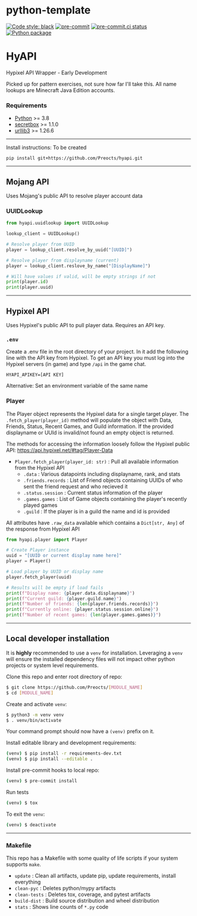 # python-template
[![Code style: black](https://img.shields.io/badge/code%20style-black-000000.svg)](https://github.com/psf/black)
[![pre-commit](https://img.shields.io/badge/pre--commit-enabled-brightgreen?logo=pre-commit&logoColor=white)](https://github.com/pre-commit/pre-commit)
[![pre-commit.ci status](https://results.pre-commit.ci/badge/github/Preocts/hyapi/main.svg)](https://results.pre-commit.ci/latest/github/Preocts/hyapi/main)
[![Python package](https://github.com/Preocts/hyapi/actions/workflows/python-tests.yml/badge.svg?branch=main)](https://github.com/Preocts/hyapi/actions/workflows/python-tests.yml)

# HyAPI

Hypixel API Wrapper - Early Development

Picked up for pattern exercises, not sure how far I'll take this.  All name lookups are Minecraft Java Edition accounts.

### Requirements
- [Python](https://python.org) >= 3.8
- [secretbox](https://pypi.org/project/secretbox) >= 1.1.0
- [urllib3](https://pypi.org/project/urllib3/) >= 1.26.6

---

Install instructions: To be created

```
pip install git+https://github.com/Preocts/hyapi.git
```

---

## Mojang API

Uses Mojang's public API to resolve player account data

### UUIDLookup

```py
from hyapi.uuidlookup import UUIDLookup

lookup_client = UUIDLookup()

# Resolve player from UUID
player = lookup_client.resolve_by_uuid("[UUID]")

# Resolve player from displayname (current)
player = lookup_client.reslove_by_name("[DisplayName]")

# Will have values if valid, will be empty strings if not
print(player.id)
print(player.uuid)
```


---

## Hypixel API

Uses Hypixel's public API to pull player data. Requires an API key.

### `.env`

Create a .env file in the root directory of your project. In it add the following line with the API key from Hypixel. To get an API key you must log into the Hypixel servers (in game) and type `/api` in the game chat.

```
HYAPI_APIKEY=[API KEY]
```

Alternative: Set an environment variable of the same name

### Player

The Player object represents the Hypixel data for a single target player. The `.fetch_player(player_id)` method will populate the object with Data, Friends, Status, Recent Games, and Guild information.  If the provided displayname or UUId is invalid/not found an empty object is returned.

The methods for accessing the information loosely follow the Hypixel public API: https://api.hypixel.net/#tag/Player-Data

- `Player.fetch_player(player_id: str)` : Pull all available information from the Hypixel API
  - `.data` : Various datapoints including displayname, rank, and stats
  - `.friends.records` : List of Friend objects containing UUIDs of who sent the friend request and who recieved it
  - `.status.session` : Current status information of the player
  - `.games.games` : List of Game objects containing the player's recently played games
  - `.guild` : If the player is in a guild the name and id is provided

All attributes have `.raw_data` available which contains a `Dict[str, Any]` of the response from Hypixel API

```py
from hyapi.player import Player

# Create Player instance
uuid = "[UUID or current display name here]"
player = Player()

# Load player by UUID or display name
player.fetch_player(uuid)

# Results will be empty if load fails
print(f"Display name: {player.data.displayname}")
print(f"Current guild: {player.guild.name}")
print(f"Number of friends: {len(player.friends.records)}")
print(f"Currently online: {player.status.session.online}")
print(f"Number of recent games: {len(player.games.games)}")
```

---

## Local developer installation

It is **highly** recommended to use a `venv` for installation. Leveraging a `venv` will ensure the installed dependency files will not impact other python projects or system level requirements.

Clone this repo and enter root directory of repo:
```bash
$ git clone https://github.com/Preocts/[MODULE_NAME]
$ cd [MODULE_NAME]
```

Create and activate `venv`:
```bash
$ python3 -m venv venv
$ . venv/bin/activate
```

Your command prompt should now have a `(venv)` prefix on it.

Install editable library and development requirements:
```bash
(venv) $ pip install -r requirements-dev.txt
(venv) $ pip install --editable .
```

Install pre-commit hooks to local repo:
```bash
(venv) $ pre-commit install
```

Run tests
```bash
(venv) $ tox
```

To exit the `venv`:
```bash
(venv) $ deactivate
```

---

### Makefile

This repo has a Makefile with some quality of life scripts if your system supports `make`.

- `update` : Clean all artifacts, update pip, update requirements, install everything
- `clean-pyc` : Deletes python/mypy artifacts
- `clean-tests` : Deletes tox, coverage, and pytest artifacts
- `build-dist` : Build source distribution and wheel distribution
- `stats` : Shows line counts of `*.py` code
